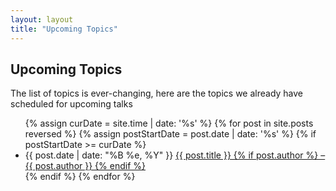```yaml
---
layout: layout
title: "Upcoming Topics"
---
```


<section class="content">

Upcoming Topics
================

The list of topics is ever-changing, here are the topics we already have
scheduled for upcoming talks

<ul class="listing">
{% assign curDate = site.time | date: '%s' %}
{% for post in site.posts reversed %}
    {% assign postStartDate = post.date | date: '%s' %}
	{% if postStartDate >= curDate %}
	<li>
	<span>{{ post.date | date: "%B %e, %Y" }}</span>
	<a href="{{ base }}{{ post.url }}">
	{{ post.title }} {% if post.author %} &ndash; {{ post.author }} {% endif %}
	</a></li>
    {% endif %}
{% endfor %}
</ul>

</section>
